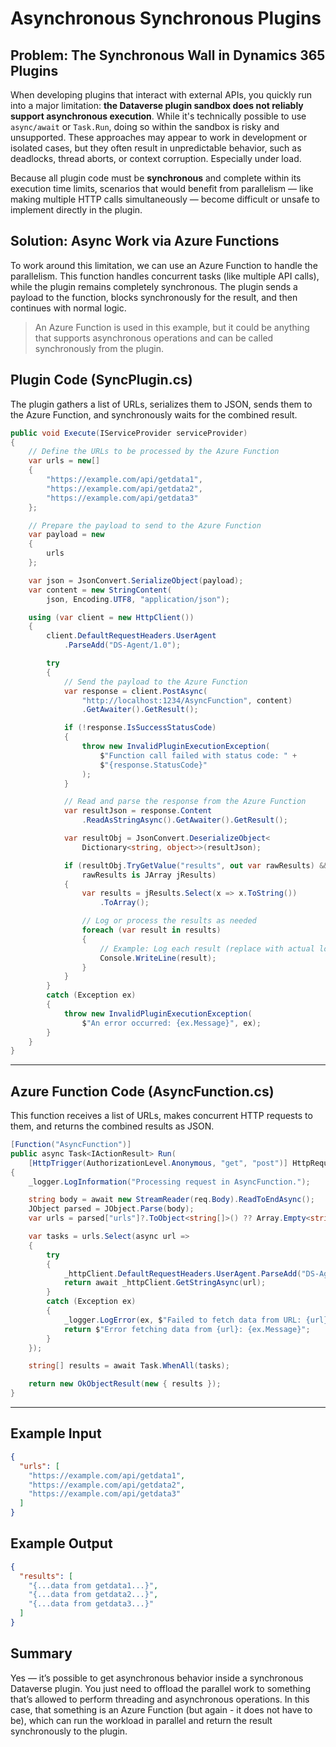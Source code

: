 # Asynchronous Synchronous Plugins

## Problem: The Synchronous Wall in Dynamics 365 Plugins

When developing plugins that interact with external APIs, you quickly run into
a major limitation: **the Dataverse plugin sandbox does not reliably support
asynchronous execution**. While it's technically possible to use `async/await`
or `Task.Run`, doing so within the sandbox is risky and unsupported. These
approaches may appear to work in development or isolated cases, but they often
result in unpredictable behavior, such as deadlocks, thread aborts, or
context corruption. Especially under load.

Because all plugin code must be **synchronous** and complete within its
execution time limits, scenarios that would benefit from parallelism — like
making multiple HTTP calls simultaneously — become difficult or unsafe to
implement directly in the plugin.

## Solution: Async Work via Azure Functions

To work around this limitation, we can use an Azure Function to handle the
parallelism. This function handles concurrent tasks (like multiple API calls),
while the plugin remains completely synchronous. The plugin sends a payload to
the function, blocks synchronously for the result, and then continues with
normal logic.

> An Azure Function is used in this example, but it could be anything that
> supports asynchronous operations and can be called synchronously from the
> plugin.

## Plugin Code (SyncPlugin.cs)

The plugin gathers a list of URLs, serializes them to JSON, sends them to the
Azure Function, and synchronously waits for the combined result.

```csharp
public void Execute(IServiceProvider serviceProvider)
{
    // Define the URLs to be processed by the Azure Function
    var urls = new[]
    {
        "https://example.com/api/getdata1",
        "https://example.com/api/getdata2",
        "https://example.com/api/getdata3"
    };

    // Prepare the payload to send to the Azure Function
    var payload = new
    {
        urls
    };

    var json = JsonConvert.SerializeObject(payload);
    var content = new StringContent(
        json, Encoding.UTF8, "application/json");

    using (var client = new HttpClient())
    {
        client.DefaultRequestHeaders.UserAgent
            .ParseAdd("DS-Agent/1.0");

        try
        {
            // Send the payload to the Azure Function
            var response = client.PostAsync(
                "http://localhost:1234/AsyncFunction", content)
                .GetAwaiter().GetResult();

            if (!response.IsSuccessStatusCode)
            {
                throw new InvalidPluginExecutionException(
                    $"Function call failed with status code: " +
                    $"{response.StatusCode}"
                );
            }

            // Read and parse the response from the Azure Function
            var resultJson = response.Content
                .ReadAsStringAsync().GetAwaiter().GetResult();

            var resultObj = JsonConvert.DeserializeObject<
                Dictionary<string, object>>(resultJson);

            if (resultObj.TryGetValue("results", out var rawResults) &&
                rawResults is JArray jResults)
            {
                var results = jResults.Select(x => x.ToString())
                    .ToArray();

                // Log or process the results as needed
                foreach (var result in results)
                {
                    // Example: Log each result (replace with actual logic)
                    Console.WriteLine(result);
                }
            }
        }
        catch (Exception ex)
        {
            throw new InvalidPluginExecutionException(
                $"An error occurred: {ex.Message}", ex);
        }
    }
}
```

---

## Azure Function Code (AsyncFunction.cs)

This function receives a list of URLs, makes concurrent HTTP requests to them,
and returns the combined results as JSON.

```csharp
[Function("AsyncFunction")]
public async Task<IActionResult> Run(
    [HttpTrigger(AuthorizationLevel.Anonymous, "get", "post")] HttpRequest req)
{
    _logger.LogInformation("Processing request in AsyncFunction.");

    string body = await new StreamReader(req.Body).ReadToEndAsync();
    JObject parsed = JObject.Parse(body);
    var urls = parsed["urls"]?.ToObject<string[]>() ?? Array.Empty<string>();

    var tasks = urls.Select(async url =>
    {
        try
        {
            _httpClient.DefaultRequestHeaders.UserAgent.ParseAdd("DS-Agent/1.0");
            return await _httpClient.GetStringAsync(url);
        }
        catch (Exception ex)
        {
            _logger.LogError(ex, $"Failed to fetch data from URL: {url}");
            return $"Error fetching data from {url}: {ex.Message}";
        }
    });

    string[] results = await Task.WhenAll(tasks);

    return new OkObjectResult(new { results });
}
```

---

## Example Input

```json
{
  "urls": [
    "https://example.com/api/getdata1",
    "https://example.com/api/getdata2",
    "https://example.com/api/getdata3"
  ]
}
```

## Example Output

```json
{
  "results": [
    "{...data from getdata1...}",
    "{...data from getdata2...}",
    "{...data from getdata3...}"
  ]
}
```

## Summary

Yes — it’s possible to get asynchronous behavior inside a synchronous Dataverse
plugin. You just need to offload the parallel work to something that’s allowed
to perform threading and asynchronous operations. In this case, that something
is an Azure Function (but again - it does not have to be), which can run the
workload in parallel and return the result synchronously to the plugin.